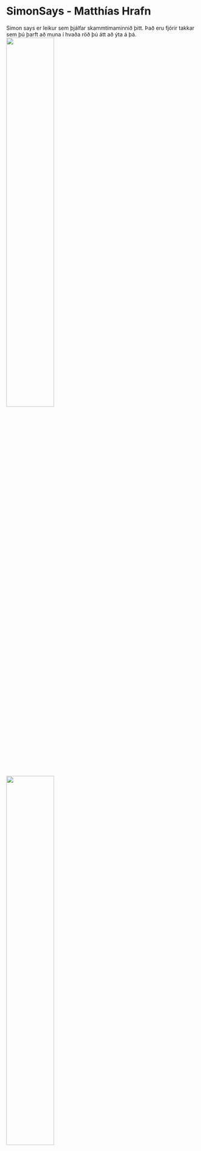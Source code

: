 # SimonSays - Matthías Hrafn
Simon says er leikur sem þjálfar skammtímaminnið þitt. Það eru fjórir takkar sem þú þarft að muna í hvaða röð þú átt að ýta á þá.
<img src="https://user-images.githubusercontent.com/129166867/230742602-27acbcbf-a673-451b-b76f-8873455cec20.jpg" width="50%" height="50%">
<img src="https://user-images.githubusercontent.com/129166867/230742634-11d0dbbe-91d3-4714-8c4c-75622e23241e.jpg" width="50%" height="50%">
<img src="https://user-images.githubusercontent.com/129166867/230742639-c5bcc3e6-0d07-4d33-8daf-37fdc0e09df7.jpg" width="50%" height="50%">
<img src="https://user-images.githubusercontent.com/129166867/230742641-4b0afbfd-3a79-4dcb-b152-35f7c233f2ea.jpg" width="50%" height="50%">
<img src="https://user-images.githubusercontent.com/129166867/230742644-8afc662e-368e-4b90-9435-e7cbaafd2e09.jpg" width="50%" height="50%">
<img src="https://user-images.githubusercontent.com/129166867/230742645-59b9edc4-fdd1-4262-a4af-aa0ead723e8b.jpg" width="50%" height="50%">

